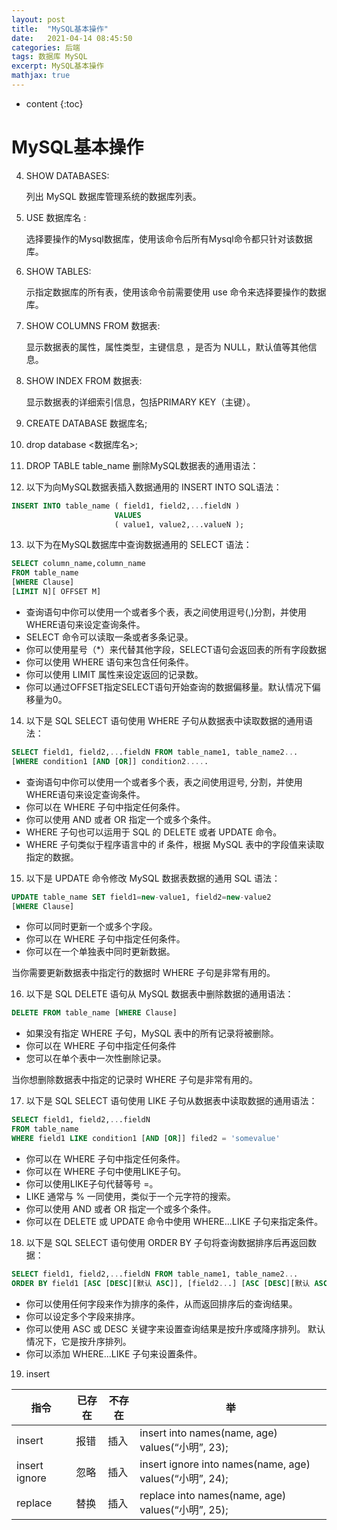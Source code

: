 ```yaml
---
layout: post
title:  "MySQL基本操作"
date:   2021-04-14 08:45:50
categories: 后端
tags: 数据库 MySQL
excerpt: MySQL基本操作
mathjax: true
---
```


* content
{:toc}


# MySQL基本操作

4. SHOW DATABASES:

	列出 MySQL 数据库管理系统的数据库列表。

5. USE 数据库名 :
	
	选择要操作的Mysql数据库，使用该命令后所有Mysql命令都只针对该数据库。

6. SHOW TABLES:

	示指定数据库的所有表，使用该命令前需要使用 use 命令来选择要操作的数据库。

7. SHOW COLUMNS FROM 数据表:

	显示数据表的属性，属性类型，主键信息 ，是否为 NULL，默认值等其他信息。

8. SHOW INDEX FROM 数据表:

	显示数据表的详细索引信息，包括PRIMARY KEY（主键）。

9. CREATE DATABASE 数据库名;
10. drop database <数据库名>;
11. DROP TABLE table_name 删除MySQL数据表的通用语法：
12. 以下为向MySQL数据表插入数据通用的 INSERT INTO SQL语法：
```sql
INSERT INTO table_name ( field1, field2,...fieldN )
                       VALUES
                       ( value1, value2,...valueN );
```

13. 以下为在MySQL数据库中查询数据通用的 SELECT 语法：
```sql
SELECT column_name,column_name
FROM table_name
[WHERE Clause]
[LIMIT N][ OFFSET M]
```
+ 查询语句中你可以使用一个或者多个表，表之间使用逗号(,)分割，并使用WHERE语句来设定查询条件。
+ SELECT 命令可以读取一条或者多条记录。
+ 你可以使用星号（*）来代替其他字段，SELECT语句会返回表的所有字段数据
+ 你可以使用 WHERE 语句来包含任何条件。
+ 你可以使用 LIMIT 属性来设定返回的记录数。
+ 你可以通过OFFSET指定SELECT语句开始查询的数据偏移量。默认情况下偏移量为0。


14.  以下是 SQL SELECT 语句使用 WHERE 子句从数据表中读取数据的通用语法：
```sql
SELECT field1, field2,...fieldN FROM table_name1, table_name2...
[WHERE condition1 [AND [OR]] condition2.....
```
+ 查询语句中你可以使用一个或者多个表，表之间使用逗号, 分割，并使用WHERE语句来设定查询条件。
+ 你可以在 WHERE 子句中指定任何条件。
+ 你可以使用 AND 或者 OR 指定一个或多个条件。
+ WHERE 子句也可以运用于 SQL 的 DELETE 或者 UPDATE 命令。
+ WHERE 子句类似于程序语言中的 if 条件，根据 MySQL 表中的字段值来读取指定的数据。


15.  以下是 UPDATE 命令修改 MySQL 数据表数据的通用 SQL 语法：
```sql
UPDATE table_name SET field1=new-value1, field2=new-value2
[WHERE Clause]
```
+ 你可以同时更新一个或多个字段。
+ 你可以在 WHERE 子句中指定任何条件。
+ 你可以在一个单独表中同时更新数据。

当你需要更新数据表中指定行的数据时 WHERE 子句是非常有用的。

16. 以下是 SQL DELETE 语句从 MySQL 数据表中删除数据的通用语法：
```sql
DELETE FROM table_name [WHERE Clause]
```
+ 如果没有指定 WHERE 子句，MySQL 表中的所有记录将被删除。
+ 你可以在 WHERE 子句中指定任何条件
+ 您可以在单个表中一次性删除记录。

当你想删除数据表中指定的记录时 WHERE 子句是非常有用的。

17. 以下是 SQL SELECT 语句使用 LIKE 子句从数据表中读取数据的通用语法：
```sql
SELECT field1, field2,...fieldN 
FROM table_name
WHERE field1 LIKE condition1 [AND [OR]] filed2 = 'somevalue'
```

+ 你可以在 WHERE 子句中指定任何条件。
+ 你可以在 WHERE 子句中使用LIKE子句。
+ 你可以使用LIKE子句代替等号 =。
+ LIKE 通常与 % 一同使用，类似于一个元字符的搜索。
+ 你可以使用 AND 或者 OR 指定一个或多个条件。
+ 你可以在 DELETE 或 UPDATE 命令中使用 WHERE...LIKE 子句来指定条件。


18. 以下是 SQL SELECT 语句使用 ORDER BY 子句将查询数据排序后再返回数据：
```sql
SELECT field1, field2,...fieldN FROM table_name1, table_name2...
ORDER BY field1 [ASC [DESC][默认 ASC]], [field2...] [ASC [DESC][默认 ASC]]
```

+ 你可以使用任何字段来作为排序的条件，从而返回排序后的查询结果。
+ 你可以设定多个字段来排序。
+ 你可以使用 ASC 或 DESC 关键字来设置查询结果是按升序或降序排列。 默认情况下，它是按升序排列。
+ 你可以添加 WHERE...LIKE 子句来设置条件。

19. insert
  
|指令|已存在|不存在|举|
|---|---|---|---|
|insert|	报错| 	插入| 	insert into names(name, age) values(“小明”, 23);| 
|insert ignore| 	忽略| 	插入| 	insert ignore into names(name, age) values(“小明”, 24);| 
|replace|	替换| 	插入| 	replace into names(name, age) values(“小明”, 25);| 
